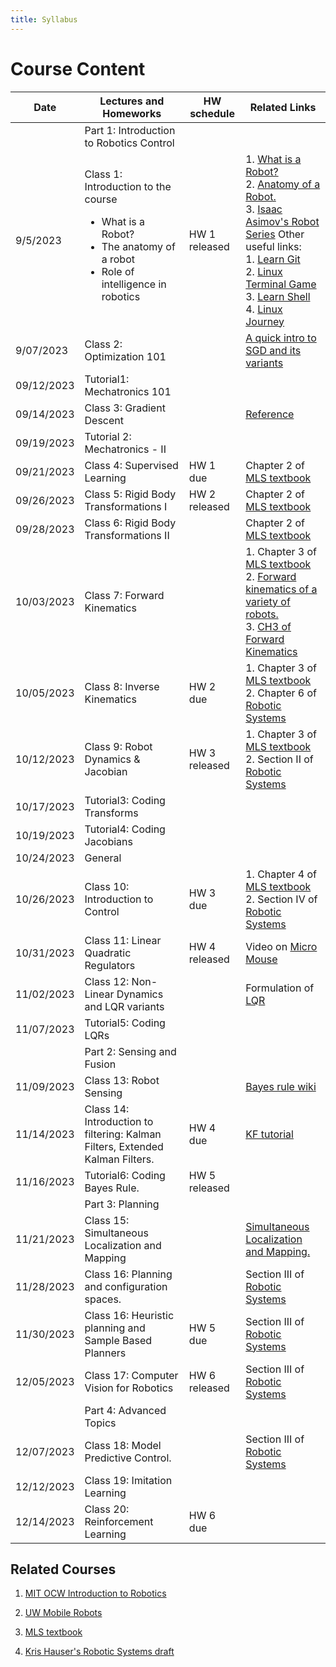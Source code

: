 ```yaml
---
title: Syllabus
---
```

# Course Content

| Date | Lectures and Homeworks | HW schedule | Related Links |
|---|---|---|---|
|  |  Part 1: Introduction to Robotics Control |  |  |
| 9/5/2023 | Class 1: Introduction to the course <ul><li>What is a Robot?</li><li>The anatomy of a robot</li><li>Role of intelligence in robotics</li></ul> | HW 1 released | 1. [What is a Robot?](https://robots.ieee.org/learn/what-is-a-robot/) <br />2. [Anatomy of a Robot.](http://motion.cs.illinois.edu/RoboticSystems/AnatomyOfARobot.html) <br />3. [Isaac Asimov's Robot Series](https://www.penguinrandomhouse.com/series/RBS/the-robot-series) Other useful links:<br /> 1. [Learn Git](https://learngitbranching.js.org/?locale=en_US) <br /> 2. [Linux Terminal Game](http://web.mit.edu/mprat/Public/web/Terminus/Web/main.html) <br /> 3. [Learn Shell](https://www.learnshell.org/) <br /> 4. [Linux Journey](https://linuxjourney.com/) |
| 9/07/2023 | Class 2:  Optimization 101 |  | [A quick intro to SGD and its variants](https://ruder.io/optimizing-gradient-descent/) | 
| 09/12/2023 | Tutorial1: Mechatronics 101 |  | |
| 09/14/2023 | Class 3: Gradient Descent |  | [Reference](https://towardsdatascience.com/gradient-descent-algorithm-a-deep-dive-cf04e8115f21) |
| 09/19/2023 | Tutorial 2: Mechatronics - II |  |  |
| 09/21/2023 | Class 4: Supervised Learning | HW 1 due |  Chapter 2 of [MLS textbook](http://www.cse.lehigh.edu/~trink/Courses/RoboticsII/reading/murray-li-sastry-94-complete.pdf)|
| 09/26/2023 | Class 5: Rigid Body Transformations I| HW 2 released | Chapter 2 of [MLS textbook](http://www.cse.lehigh.edu/~trink/Courses/RoboticsII/reading/murray-li-sastry-94-complete.pdf) |
| 09/28/2023 | Class 6: Rigid Body Transformations II| | Chapter 2 of [MLS textbook](http://www.cse.lehigh.edu/~trink/Courses/RoboticsII/reading/murray-li-sastry-94-complete.pdf) |
| 10/03/2023 | Class 7: Forward Kinematics |  |1. Chapter 3 of [MLS textbook](http://www.cse.lehigh.edu/~trink/Courses/RoboticsII/reading/murray-li-sastry-94-complete.pdf)<br /> 2. [Forward kinematics of a variety of robots.](https://www.sciencedirect.com/topics/engineering/forward-kinematics)<br/> 3. [CH3 of Forward Kinematics](https://users.cs.duke.edu/~brd/Teaching/Bio/asmb/current/Papers/chap3-forward-kinematics.pdf)|
| 10/05/2023 | Class 8:  Inverse Kinematics  | HW 2 due | 1. Chapter 3 of [MLS textbook](http://www.cse.lehigh.edu/~trink/Courses/RoboticsII/reading/murray-li-sastry-94-complete.pdf)  <br /> 2. Chapter 6 of [Robotic Systems](https://motion.cs.illinois.edu/RoboticSystems/)| |
| 10/12/2023 | Class 9: Robot Dynamics & Jacobian | HW 3 released| 1. Chapter 3 of [MLS textbook](http://www.cse.lehigh.edu/~trink/Courses/RoboticsII/reading/murray-li-sastry-94-complete.pdf)  <br /> 2. Section II of [Robotic Systems](https://motion.cs.illinois.edu/RoboticSystems/)|
| 10/17/2023 | Tutorial3: Coding Transforms |  | |
| 10/19/2023 | Tutorial4: Coding Jacobians  | ||
| 10/24/2023 | General |
| 10/26/2023 | Class 10: Introduction to Control | HW 3 due | 1. Chapter 4 of [MLS textbook](http://www.cse.lehigh.edu/~trink/Courses/RoboticsII/reading/murray-li-sastry-94-complete.pdf)  <br /> 2. Section IV of [Robotic Systems](https://motion.cs.illinois.edu/RoboticSystems/) |
| 10/31/2023 | Class 11:  Linear Quadratic Regulators | HW 4 released | Video on [Micro Mouse](https://youtu.be/A4hzCcFikm0) | 
|11/02/2023 |  Class 12: Non-Linear Dynamics and LQR variants |  | Formulation of [LQR](https://www.cds.caltech.edu/~murray/courses/cds110/wi06/lqr.pdf)|
| 11/07/2023 | Tutorial5: Coding LQRs  |||
| |  Part 2: Sensing and Fusion |  | |
| 11/09/2023 | Class 13:  Robot Sensing |  | [Bayes rule wiki](https://en.wikipedia.org/wiki/Bayes%27_theorem)|
| 11/14/2023 | Class 14:  Introduction to filtering: Kalman Filters, Extended Kalman Filters. |HW 4 due | [KF tutorial](https://www.kalmanfilter.net/default.aspx)|
| 11/16/2023 | Tutorial6: Coding Bayes Rule.|HW 5 released| |
| | Part 3: Planning |  | |
| 11/21/2023 | Class 15: Simultaneous Localization and Mapping|| [Simultaneous Localization and Mapping.](https://people.eecs.berkeley.edu/~pabbeel/cs287-fa09/readings/Durrant-Whyte_Bailey_SLAM-tutorial-I.pdf) |
| 11/28/2023 | Class 16: Planning and configuration spaces. |  | Section III of [Robotic Systems](https://motion.cs.illinois.edu/RoboticSystems/)|
| 11/30/2023 | Class 16: Heuristic planning and Sample Based Planners | HW 5 due | Section III of [Robotic Systems](https://motion.cs.illinois.edu/RoboticSystems/) |
| 12/05/2023 | Class 17: Computer Vision for Robotics | HW 6 released |  Section III of [Robotic Systems](https://motion.cs.illinois.edu/RoboticSystems/)|
| | Part 4: Advanced Topics |  | |
| 12/07/2023 | Class 18: Model Predictive Control. |   |  Section III of [Robotic Systems](https://motion.cs.illinois.edu/RoboticSystems/)|
| 12/12/2023 | Class 19: Imitation Learning |  | |
| 12/14/2023 | Class 20: Reinforcement Learning |HW 6 due  | |



## Related Courses
1. [MIT OCW Introduction to Robotics](https://ocw.mit.edu/courses/mechanical-engineering/2-12-introduction-to-robotics-fall-2005/lecture-notes/)

2. [UW Mobile Robots](https://courses.cs.washington.edu/courses/cse490r/19sp/)

3. [MLS textbook](http://www.cse.lehigh.edu/~trink/Courses/RoboticsII/reading/murray-li-sastry-94-complete.pdf)

4. [Kris Hauser's Robotic Systems draft](https://motion.cs.illinois.edu/RoboticSystems/)

